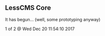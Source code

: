 LessCMS Core
------------

It has begun... (well, some prototyping anyway)

1 of 2 @ Wed Dec 20 11:54:10 2017

